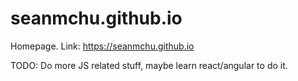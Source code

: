 # seanmchu.github.io
Homepage.
Link: https://seanmchu.github.io


TODO:
	Do more JS related stuff, maybe learn react/angular to do it.
